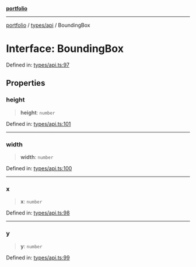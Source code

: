 [**portfolio**](../../../README.md)

***

[portfolio](../../../modules.md) / [types/api](../README.md) / BoundingBox

# Interface: BoundingBox

Defined in: [types/api.ts:97](https://github.com/tnorlund/Portfolio/blob/ab9ee8fd3d8b755297c6aea3a275e957a48af25e/portfolio/types/api.ts#L97)

## Properties

### height

> **height**: `number`

Defined in: [types/api.ts:101](https://github.com/tnorlund/Portfolio/blob/ab9ee8fd3d8b755297c6aea3a275e957a48af25e/portfolio/types/api.ts#L101)

***

### width

> **width**: `number`

Defined in: [types/api.ts:100](https://github.com/tnorlund/Portfolio/blob/ab9ee8fd3d8b755297c6aea3a275e957a48af25e/portfolio/types/api.ts#L100)

***

### x

> **x**: `number`

Defined in: [types/api.ts:98](https://github.com/tnorlund/Portfolio/blob/ab9ee8fd3d8b755297c6aea3a275e957a48af25e/portfolio/types/api.ts#L98)

***

### y

> **y**: `number`

Defined in: [types/api.ts:99](https://github.com/tnorlund/Portfolio/blob/ab9ee8fd3d8b755297c6aea3a275e957a48af25e/portfolio/types/api.ts#L99)
